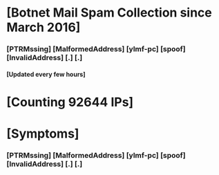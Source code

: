 # [Botnet Mail Spam Collection since March 2016]
### [PTRMssing] [MalformedAddress] [ylmf-pc] [spoof] [InvalidAddress] [.] [.]
#### [Updated every few hours]

# [Counting 92644 IPs]

# [Symptoms] 
###   [PTRMssing] [MalformedAddress] [ylmf-pc] [spoof] [InvalidAddress] [.] [.]
